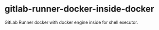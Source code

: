 # gitlab-runner-docker-inside-docker
GitLab Runner docker with docker engine inside for shell executor.

